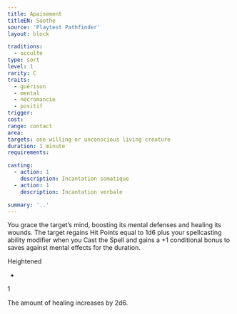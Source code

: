 ```yaml
---
title: Apaisement
titleEN: Soothe
source: 'Playtest Pathfinder'
layout: block

traditions:
  - occulte
type: sort
level: 1
rarity: C
traits:
  - guérison
  - mental
  - nécromancie
  - positif
trigger: 
cost: 
range: contact
area: 
targets: one willing or unconscious living creature
duration: 1 minute
requirements: 

casting:
  - action: 1
    description: Incantation somatique
  - action: 1
    description: Incantation verbale

summary: '..'
---
```

You grace the target’s mind, boosting its mental defenses and healing its wounds. The target regains Hit Points equal to 1d6 plus your spellcasting ability modifier when you Cast the Spell and gains a +1 conditional bonus to saves against mental effects for the duration.

Heightened

-

1

The amount of healing increases by 2d6.